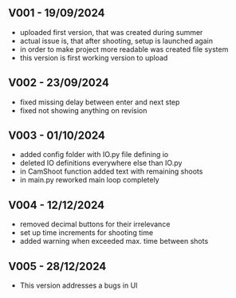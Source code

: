 ## V001 - 19/09/2024
- uploaded first version, that was created during summer
- actual issue is, that after shooting, setup is launched again
- in order to make project more readable was created file system
- this version is first working version to upload

## V002 - 23/09/2024
- fixed missing delay between enter and next step
- fixed not showing anything on revision

## V003 - 01/10/2024
- added config folder with IO.py file defining io
- deleted IO definitions everywhere else than IO.py
- in CamShoot function added text with remaining shoots
- in main.py reworked main loop completely

## V004 - 12/12/2024
- removed decimal buttons for their irrelevance
- set up time increments for shooting time
- added warning when exceeded max. time between shots

## V005 - 28/12/2024
- This version addresses a bugs in UI
